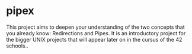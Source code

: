 # pipex
This project aims to deepen your understanding of the two concepts that you already know: Redirections and Pipes. It is an introductory project for the bigger UNIX projects that will appear later on in the cursus of the 42 schools..
